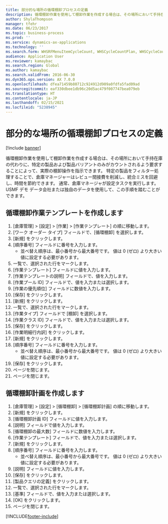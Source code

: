 ```yaml
---
title: 部分的な場所の循環棚卸プロセスの定義
description: 循環棚卸作業を使用して棚卸作業を作成する場合は、その場所において手持在庫の代わりに、特定の製品および製品バリアントのみがカウントされるよう要求することによって、実際の棚卸操作を指示できます。
author: ShylaThompson
manager: tfehr
ms.date: 06/23/2017
ms.topic: business-process
ms.prod: ''
ms.service: dynamics-ax-applications
ms.technology: ''
ms.search.form: WHSRFMenuItemCycleCount, WHSCycleCountPlan, WHSCycleCountPlanListPage, WHSWorkTemplateTable
audience: Application User
ms.reviewer: kamaybac
ms.search.region: Global
ms.author: kamaybac
ms.search.validFrom: 2016-06-30
ms.dyn365.ops.version: AX 7.0.0
ms.openlocfilehash: dfea71459b80712c924912d909a0fdfa5fad09ad
ms.sourcegitcommit: eaf330dbee1db96c20d5ac479f007747bea079eb
ms.translationtype: HT
ms.contentlocale: ja-JP
ms.lasthandoff: 02/15/2021
ms.locfileid: "5238945"
---
```

# <a name="define-partial-location-cycle-counting-process"></a>部分的な場所の循環棚卸プロセスの定義 

[!include [banner](../../includes/banner.md)]

循環棚卸作業を使用して棚卸作業を作成する場合は、その場所において手持在庫の代わりに、特定の製品および製品バリアントのみがカウントされるよう要求することによって、実際の棚卸操作を指示できます。 特定の製品をフィルター処理することで、倉庫マネージャーはレビュー間接費を削減し、統合ミスを回避し、時間を節約できます。 通常、倉庫マネージャが設定タスクを実行します。 USMF デモ データ会社または独自のデータを使用して、この手順を踏むことができます。


## <a name="create-a-cycle-counting-work-template"></a>循環棚卸作業テンプレートを作成します
1. [倉庫管理] > [設定] > [作業] > [作業テンプレート] の順に移動します。
2. [ワーク オーダー タイプ] フィールドで、[循環棚卸] を選択します。
3. [新規] をクリックします。
4. [順序番号] フィールドに番号を入力します。
    * 並べ替え順序は、最小番号から最大番号です。 値は 0 (ゼロ) より大きい値に設定する必要があります。  
5. 一覧で、選択された行をマークします。
6. [作業テンプレート] フィールドに値を入力します。
7. [作業テンプレートの説明] フィールドで、値を入力します。
8. [作業プール ID] フィールドで、値を入力または選択します。
9. [作業の優先順位] フィールドに数値を入力します。
10. [保存] をクリックします。
11. [新規] をクリックします。
12. 一覧で、選択された行をマークします。
13. [作業タイプ] フィールドで [棚卸] を選択します。
14. [作業クラス ID] フィールドで、値を入力または選択します。
15. [保存] をクリックします。
16. [作業明細行内訳] をクリックします。
17. [新規] をクリックします。
18. [順序番号] フィールドに番号を入力します。
    * 並べ替え順序は、最小番号から最大番号です。 値は 0 (ゼロ) より大きい値に設定する必要があります。  
19. [保存] をクリックします。
20. ページを閉じます。
21. ページを閉じます。

## <a name="create-a-cycle-counting-plan"></a>循環棚卸計画を作成します
1. [倉庫管理] > [設定] > [循環棚卸] > [循環棚卸計画] の順に移動します。
2. [新規] をクリックします。
3. [循環棚卸計画 ID] フィールドに値を入力します。
4. [説明] フィールドで値を入力します。
5. [循環棚卸の最大数] フィールドに数値を入力します。
6. [作業テンプレート] フィールドで、値を入力または選択します。
7. [新規] をクリックします。
8. [順序番号] フィールドに番号を入力します。
    * 並べ替え順序は、最小番号から最大番号です。 値は 0 (ゼロ) より大きい値に設定する必要があります。  
9. [説明] フィールドに値を入力します。
10. [保存] をクリックします。
11. [製品クエリの定義] をクリックします。
12. 一覧で、選択された行をマークします。
13. [基準] フィールドで、値を入力または選択します。
14. [OK] をクリックします。
15. ページを閉じます。



[!INCLUDE[footer-include](../../../includes/footer-banner.md)]